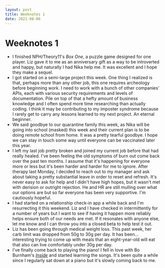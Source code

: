 ```yaml
---
layout: post
title: Weeknotes 1
date: 2021-08-06
---
```

# Weeknotes 1

* I finished NPH/Theory11's *Box One*, a puzzle game designed for one player. Liz gave it to me as an anniversary gift as a way to be introverted and happy, but naturally I had Nika help me. It was excellent and I hope they make a sequel.
* I got started on a semi-large project this week. One thing I realized is that, perhaps more than any other job, this one requires archeology before beginning work. I need to work with a bunch of other companies' APIs, each with various security requirements and levels of documentation. Pile on top of that a hefty amount of business knowledge and I often spend more time researching than actually coding. I think it may be contributing to my imposter syndrome because I rarely get to carry any lessons learned to my next project. An eternal beginner.
* We said goodbye to our quarantine family this week, as Nika will be going into school (masked) this week and their current plan is to be doing remote school from home. It was a pretty tearful goodbye. I hope we can stay in touch some way until everyone can be vaccinated later this year.
* I left my last job pretty broken and joined my current job before that had really healed. I've been feeling the old symptoms of burn out come back over the past ten months. I assume that it's happening for everyone more or less but it's been harder and harder for me to ignore. After therapy last Monday, I decided to reach out to my manager and ask about taking a pretty substantial leave in order to reset and refresh. It's never easy to ask for help and I didn't have high hopes, but it wasn't met with derision or outright rejection. He and HR are still mulling over what our options are but so far everyone has been very supportive. I'm cautiously hopeful.
* I had started on a relationship check-in app a while back and I'm resurrecting it this weekend. Liz and I have checked in intermittently for a number of years but I want to see if having it happen more reliably helps ensure both of our needs are met. If it resonates with anyone else, let me know and I can throw you into a closed beta to help test it out.
* Liz has been going through medical weight loss. This past week, her carb limit was dropped from 50g to 30g per day. It has been... interesting trying to come up with meals that an eight-year-old will eat that also can live comfortably under 30g per day.
* I've finally come back to playing the piano! I fell in love with Bo Burnham's [_Inside_](https://www.netflix.com/title/81289483) and started learning the songs. It's been quite a while since I regularly sat down at a piano but it's slowly coming back to me.
